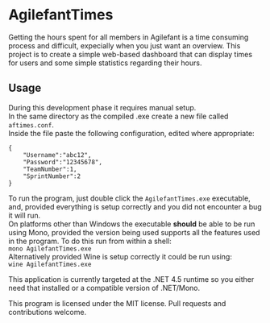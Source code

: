 # AgilefantTimes

Getting the hours spent for all members in Agilefant is a time consuming process and difficult, expecially when you just want an overview. This project is to create a simple web-based dashboard that can display times for users and some simple statistics regarding their hours.

## Usage
During this development phase it requires manual setup.<br>
In the same directory as the compiled .exe create a new file called <code>aftimes.conf</code>.<br>
Inside the file paste the following configuration, edited where appropriate:<br>
```
{
	"Username":"abc12",
	"Password":"12345678",
	"TeamNumber":1,
	"SprintNumber":2
}
```
To run the program, just double click the `AgilefantTimes.exe` executable, and, provided everything is setup correctly and you did not encounter a bug it will run.<br>
On platforms other than Windows the executable **should** be able to be run using Mono, provided the version being used supports all the features used in the program. To do this run from within a shell:<br>
```mono AgilefantTimes.exe```
<br>Alternatively provided Wine is setup correctly it could be run using:<br>
```wine AgilefantTimes.exe```

This application is currently targeted at the .NET 4.5 runtime so you either need that installed or a compatible version of .NET/Mono.

This program is licensed under the MIT license. Pull requests and contributions welcome.
